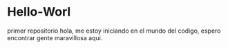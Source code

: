 # Hello-Worl
primer repositorio
hola, me estoy iniciando en el mundo del codigo, espero encontrar gente maravillosa aqui.

